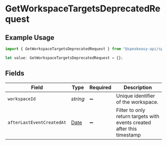 # GetWorkspaceTargetsDeprecatedRequest

## Example Usage

```typescript
import { GetWorkspaceTargetsDeprecatedRequest } from "@speakeasy-api/speakeasy-client-sdk-typescript/sdk/models/operations";

let value: GetWorkspaceTargetsDeprecatedRequest = {};
```

## Fields

| Field                                                                                         | Type                                                                                          | Required                                                                                      | Description                                                                                   |
| --------------------------------------------------------------------------------------------- | --------------------------------------------------------------------------------------------- | --------------------------------------------------------------------------------------------- | --------------------------------------------------------------------------------------------- |
| `workspaceId`                                                                                 | *string*                                                                                      | :heavy_minus_sign:                                                                            | Unique identifier of the workspace.                                                           |
| `afterLastEventCreatedAt`                                                                     | [Date](https://developer.mozilla.org/en-US/docs/Web/JavaScript/Reference/Global_Objects/Date) | :heavy_minus_sign:                                                                            | Filter to only return targets with events created after this timestamp                        |